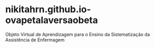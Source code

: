 # nikitahrn.github.io-ovapetalaversaobeta
Objeto Virtual de Aprendizagem para o Ensino da Sistematização da Assistência de Enfermagem
